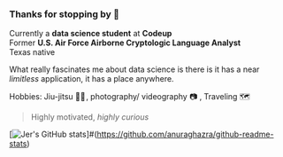 ### Thanks for stopping by 👋
Currently a **data science student** at **Codeup**  
Former **U.S. Air Force Airborne Cryptologic Language Analyst**  
Texas native  

What really fascinates me about data science is there is it has a near *limitless* application, it has a place anywhere.  

Hobbies: Jiu-jitsu 🥷🏼 , photography/ videography 📷 , Traveling 🗺️ 

> Highly motivated, *highly curious*  

[![Jer's GitHub stats](https://github-readme-stats.vercel.app/api?username=jeremiah-toribio&show_icons=true)]#(https://github.com/anuraghazra/github-readme-stats)
